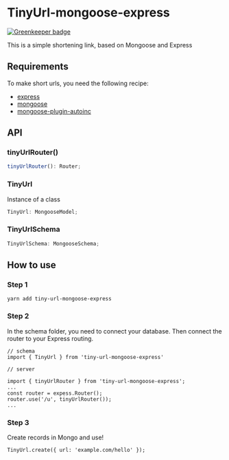 # TinyUrl-mongoose-express

[![Greenkeeper badge](https://badges.greenkeeper.io/YozhikM/tinyUrl-mongoose-express.svg)](https://greenkeeper.io/)

This is a simple shortening link, based on Mongoose and Express

## Requirements

To make short urls, you need the following recipe:

* [express](https://github.com/expressjs/express)
* [mongoose](https://github.com/Automattic/mongoose)
* [mongoose-plugin-autoinc](https://github.com/nodkz/mongoose-plugin-autoinc)

## API

### tinyUrlRouter()

```js
tinyUrlRouter(): Router;
```

### TinyUrl

Instance of a class

```js
TinyUrl: MongooseModel;
```

### TinyUrlSchema

```js
TinyUrlSchema: MongooseSchema;
```

## How to use

### Step 1

```
yarn add tiny-url-mongoose-express
```

### Step 2

In the schema folder, you need to connect your database. Then connect the router to your Express routing.

```
// schema
import { TinyUrl } from 'tiny-url-mongoose-express'
```

```
// server

import { tinyUrlRouter } from 'tiny-url-mongoose-express';
...
const router = expess.Router();
router.use('/u', tinyUrlRouter());
...
```

### Step 3

Create records in Mongo and use!

```
TinyUrl.create({ url: 'example.com/hello' });
```

